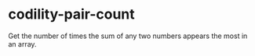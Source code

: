 codility-pair-count
===================

Get the number of times the sum of any two numbers appears the most in an array.
